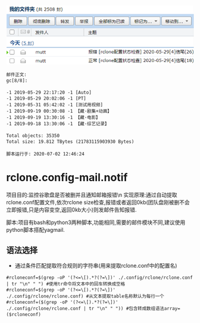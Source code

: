 ![image](https://raw.githubusercontent.com/shusanjing/rclone.config-mail.notif/master/示例-收到的邮件.png)

```
邮件正文:
gc[8/8]:

-1 2019-05-29 22:17:20 -1 [Auto]
-1 2019-05-29 20:02:06 -1 [PT]
-1 2019-05-31 05:42:02 -1 [测试用视频]
-1 2019-09-19 00:30:08 -1 【藏·剧集+动画】
-1 2019-09-19 13:30:16 -1 【藏·电影】
-1 2019-09-18 13:30:06 -1 【藏·综艺记录】

Total objects: 35350
Total size: 19.812 TBytes (21783115903930 Bytes)

脚本运行于: 2020-07-02 12:46:24
```

# rclone.config-mail.notif
项目目的:监控谷歌盘是否被删并且通知邮箱报错\n
实现原理:通过自动提取rclone.conf配置文件,依次rclone size检查,报错或者返回0kb(团队盘刚被删不会立即报错,只是内容变空,返回0kb大小)则发邮件告知报错.

脚本:项目有bash和python3两种脚本,功能相同,需要的邮件模块不同,建议使用python脚本搭配yagmail.

## 语法选择
* 通过条件匹配提取符合规则的字符串(用来提取rclone.conf中的配置名)
```
#rcloneconf=$(grep -oP '(?<=\[).*?(?=\])' ./.config/rclone/rclone.conf | tr "\n" " ") #使用tr命令将文本中的回车转换成空格
#rcloneconf=$(grep -oP '(?<=\[).*?(?=\])' ./.config/rclone/rclone.conf) #从文本提取table名称默认为每行一个
#rcloneconf=($(grep -oP '(?<=\[).*?(?=\])' ./.config/rclone/rclone.conf | tr "\n" " ")) #包含转成数组语法array=($rcloneconf) 
```
